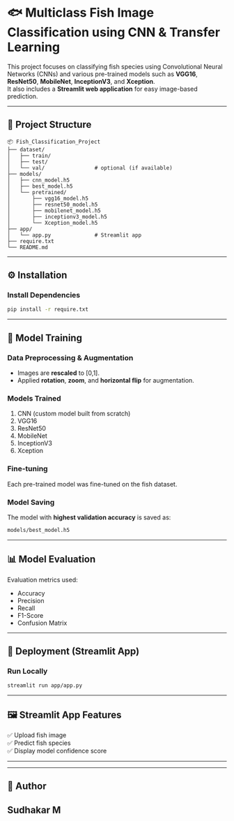 # 🐟 Multiclass Fish Image Classification using CNN & Transfer Learning

This project focuses on classifying fish species using Convolutional Neural Networks (CNNs) and various pre-trained models such as **VGG16**, **ResNet50**, **MobileNet**, **InceptionV3**, and **Xception**.  
It also includes a **Streamlit web application** for easy image-based prediction.

---

## 📁 Project Structure

```
📦 Fish_Classification_Project
├── dataset/
│   ├── train/
│   ├── test/
│   └── val/                # optional (if available)
├── models/
│   ├── cnn_model.h5
│   ├── best_model.h5
│   └── pretrained/
│       ├── vgg16_model.h5
│       ├── resnet50_model.h5
│       ├── mobilenet_model.h5
│       ├── inceptionv3_model.h5
│       └── Xception_model.h5
├── app/
│   └── app.py              # Streamlit app
├── require.txt
└── README.md
```

---

## ⚙️ Installation

### Install Dependencies
```bash
pip install -r require.txt
```
---

## 🧠 Model Training

### Data Preprocessing & Augmentation
- Images are **rescaled** to [0,1].
- Applied **rotation**, **zoom**, and **horizontal flip** for augmentation.

### Models Trained
1. CNN (custom model built from scratch)
2. VGG16
3. ResNet50
4. MobileNet
5. InceptionV3
6. Xception

### Fine-tuning
Each pre-trained model was fine-tuned on the fish dataset.

### Model Saving
The model with **highest validation accuracy** is saved as:
```bash
models/best_model.h5
```

---

## 📊 Model Evaluation

Evaluation metrics used:
- Accuracy  
- Precision  
- Recall  
- F1-Score  
- Confusion Matrix  
---

## 🚀 Deployment (Streamlit App)

### Run Locally
```bash
streamlit run app/app.py
```
---

## 🖼️ Streamlit App Features
✅ Upload fish image  
✅ Predict fish species  
✅ Display model confidence score  

---

---

## 🧾 Author
**Sudhakar M**  
---
